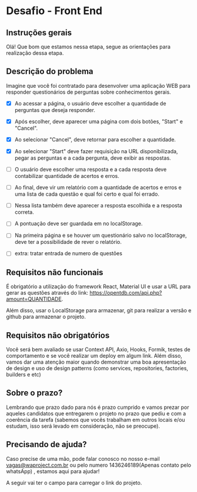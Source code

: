 # Desafio - Front End
## Instruções gerais

Olá! Que bom que estamos nessa etapa, segue as orientações para realização dessa etapa.

## Descrição do problema

Imagine que você foi contratado para desenvolver uma aplicação WEB para responder questionários de perguntas sobre conhecimentos gerais.

- [x] Ao acessar a página, o usuário deve escolher a quantidade de perguntas que deseja responder.
- [x] Após escolher, deve aparecer uma página com dois botões, "Start" e "Cancel".
- [x] Ao selecionar "Cancel", deve retornar para escolher a quantidade.
- [x] Ao selecionar "Start" deve fazer requisição na URL disponibilizada, pegar as perguntas e a cada pergunta, deve exibir as respostas.
- [ ] O usuário deve escolher uma resposta e a cada resposta deve contabilizar quantidade de acertos e erros.
- [ ] Ao final, deve vir um relatório com a quantidade de acertos e erros e uma lista de cada questão e qual foi certo e qual foi errado.
- [ ] Nessa lista também deve aparecer a resposta escolhida e a resposta correta.
- [ ] A pontuação deve ser guardada em no localStorage.
- [ ] Na primeira página e se houver um questionário salvo no localStorage, deve ter a possibilidade de rever o relatório.
- [ ] extra: tratar entrada de numero de questões


## Requisitos não funcionais

É obrigatório a utilização do framework React, Material UI e usar a URL para gerar as questões através do link: https://opentdb.com/api.php?amount=QUANTIDADE.

Além disso, usar o LocalStorage para armazenar, git para realizar a versão e github para armazenar o projeto.

## Requisitos não obrigatórios

Você será bem avaliado se usar Context API, Axio, Hooks, Formik, testes de comportamento e se você realizar um deploy em algum link. Além disso, vamos dar uma atenção maior quando demonstrar uma boa apresentação de design e uso de design patterns (como services, repositories, factories, builders e etc)

## Sobre o prazo?

Lembrando que prazo dado para nós é prazo cumprido e vamos prezar por aqueles candidatos que entregarem o projeto no prazo que pediu e com a coerência da tarefa (sabemos que vocês trabalham em outros locais e/ou estudam, isso será levado em consideração, não se preocupe).


## Precisando de ajuda?

Caso precise de uma mão, pode falar conosco no nosso e-mail vagas@waproject.com.br ou pelo numero 1436246189(Apenas contato pelo whatsApp) , estamos aqui para ajudar!

A seguir vai ter o campo para carregar o link do projeto.
